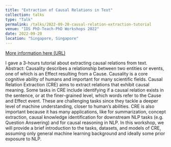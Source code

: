 ```yaml
---
title: "Extraction of Causal Relations in Text"
collection: talks
type: "Talk"
permalink: /talks/2022-09-20-causal-relation-extraction-tutorial
venue: "IDS PhD-Teach-PhD Workshops 2022"
date: 2022-09-20
location: "Singapore, Singapore"
---
```


[More information here (URL)](https://www.youtube.com/live/COPLeSQ6OAw?si=61TxFeBHRSrlB-8K)

I gave a 3-hours tutorial about extracting causal relations from text. <br> Abstract: Causality describes a relationship between two entities or events, one of which is an Effect resulting from a Cause. Causality is a core cognitive ability of humans and important for many scientific fields. Causal Relation Extraction (CRE) aims to extract relations that exhibit causal meaning. Some tasks in CRE include identifying if a causal relation exists in the sentence, or at the finer-grained level, which words refer to the Cause and Effect event. These are challenging tasks since they tackle a deeper level of machine understanding, closer to human’s abilities. CRE is also important because it has many applications, like for summarization, concept extraction, causal knowledge identification for downstream NLP tasks (e.g. Question Answering) and for causal reasoning in NLP. In this workshop, we will provide a brief introduction to the tasks, datasets, and models of CRE, assuming only general machine learning background and ideally some prior exposure to NLP.
